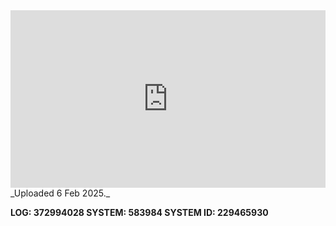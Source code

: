 
<iframe 
  src="https://drive.google.com/file/d/1ywQMq1GFiNxZ2Gi5aUicmrkzyV2PWExL/preview"  
  style="width:100%; aspect-ratio:16/9; border:0;"
  allowfullscreen>
</iframe>
_Uploaded 6 Feb 2025._

**LOG: 372994028
SYSTEM: 583984
SYSTEM ID: 229465930**
